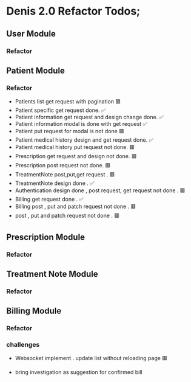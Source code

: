 # Denis 2.0 Refactor Todos;

## User Module

### Refactor

## Patient Module

### Refactor

-   Patients list get request with pagination 🟥
-   Patient specific get request done. ✅
-   Patient information get request and design change done. ✅
-   Patient information modal is done with get request ✅
-   Patient put request for modal is not done 🟥
-   Patient medical history design and get request done. ✅
-   Patient medical history put request not done. 🟥
-   Prescription get request and design not done. 🟥
-   Prescription post request not done. 🟥
-   TreatmentNote post,put,get request . 🟥
-   TreatmentNote design done . ✅
-   Authentication design done , post request, get request not done . 🟥 
-   Billing get request done . ✅
-   Billing post , put and patch request not done . 🟥 
-    post , put and patch request not done . 🟥 



## Prescription Module

### Refactor

## Treatment Note Module

### Refactor

## Billing Module

### Refactor

### challenges

-   Websocket implement . update list without reloading page 🟥


- bring investigation as suggestion for confirmed bill 